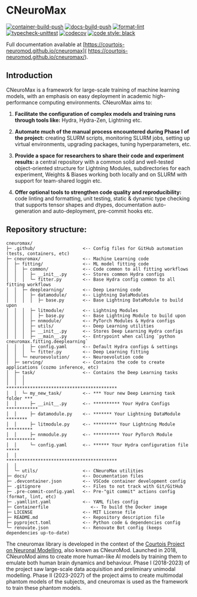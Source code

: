 # CNeuroMax

[![container-build-push](
    https://github.com/courtois-neuromod/cneuromax/actions/workflows/container-build-push.yaml/badge.svg)](
        https://github.com/courtois-neuromod/cneuromax/actions/workflows/container-build-push.yaml)
[![docs-build-push](
    https://github.com/courtois-neuromod/cneuromax/actions/workflows/docs-build-push.yaml/badge.svg)](
        https://github.com/courtois-neuromod/cneuromax/actions/workflows/docs-build-push.yaml)
[![format-lint](
    https://github.com/courtois-neuromod/cneuromax/actions/workflows/format-lint.yaml/badge.svg?event=push)](
        https://github.com/courtois-neuromod/cneuromax/actions/workflows/format-lint.yaml)
[![typecheck-unittest](
    https://github.com/courtois-neuromod/cneuromax/actions/workflows/typecheck-unittest.yaml/badge.svg?event=push)](
        https://github.com/courtois-neuromod/cneuromax/actions/workflows/typecheck-unittest.yaml)
[![codecov](
    https://codecov.io/gh/courtois-neuromod/cneuromax/branch/main/graph/badge.svg?token=AN8GLFP9CB)](
        https://codecov.io/gh/courtois-neuromod/cneuromax)
[![code style: black](
    https://img.shields.io/badge/code%20style-black-000000.svg)](
        https://github.com/psf/black)

Full documentation available at [https://courtois-neuromod.github.io/cneuromax](
    https://courtois-neuromod.github.io/cneuromax/).

<h2>Introduction</h2>

CNeuroMax is a framework for large-scale training of machine learning models, with an emphasis on easy deployment in academic high-performance computing environments. CNeuroMax aims to:

1. **Facilitate the configuration of complex models and training runs through
   tools like:** Hydra, Hydra-Zen, Lightning etc.

2. **Automate much of the manual process encountered during Phase I of the
   project:** creating SLURM scripts, monitoring SLURM jobs, setting up virtual
   environments, upgrading packages, tuning hyperparameters, etc.

3. **Provide a space for researchers to share their code and experiment
   results:** a central repository with a common solid and well-tested
   object-oriented structure for Lightning Modules, subdirectories for each
   experiment, Weights & Biases working both locally and on SLURM with support
   for team-shared loggin etc.

4. **Offer optional tools to strengthen code quality and reproducibility:**
   code linting and formatting, unit testing, static & dynamic type checking
   that supports tensor shapes and dtypes, documentation auto-generation and
   auto-deployment, pre-commit hooks etc.

<h2>Repository structure:</h1>

```
cneuromax/
├─ .github/                  <-- Config files for GitHub automation (tests, containers, etc)
├─ cneuromax/                <-- Machine Learning code
│  ├─ fitting/               <-- ML model fitting code
│  │  ├─ common/             <-- Code common to all fitting workflows
│  │  │  ├─ __init__.py      <-- Stores common Hydra configs
│  │  │  └─ fitter.py        <-- Base Hydra config common to all fitting workflows
│  │  ├─ deeplearning/       <-- Deep Learning code
│  │  │  ├─ datamodule/      <-- Lightning DataModules
│  │  │  │  ├─ base.py       <-- Base Lightning DataModule to build upon
│  │  │  ├─ litmodule/       <-- Lightning Modules
│  │  │  │  ├─ base.py       <-- Base Lightning Module to build upon
│  │  │  ├─ nnmodule/        <-- PyTorch Modules & Hydra configs
│  │  │  ├─ utils/           <-- Deep Learning utilities
│  │  │  ├─ __init__.py      <-- Stores Deep Learning Hydra configs
│  │  │  ├─ __main__.py      <-- Entrypoint when calling `python cneuromax.fitting.deeplearning`
│  │  │  ├─ config.yaml      <-- Default Hydra configs & settings
│  │  │  └─ fitter.py        <-- Deep Learning fitting
│  │  └─ neuroevolution/     <-- Neuroevolution code
│  ├─ serving/               <-- Contains the code to create applications (cozmo inference, etc)
│  ├─ task/                  <-- Contains the Deep Learning tasks
│  │  │
│  │  │                          ******************************************
│  │  └─ my_new_task/        <-- *** Your new Deep Learning task folder ***
│  │     ├─ __init__.py      <-- ********** Your Hydra Configs ************
│  │     ├─ datamodule.py    <-- ******* Your Lightning DataModule ********
│  │     ├─ litmodule.py     <-- ********* Your Lightning Module **********
│  │     ├─ nnmodule.py      <-- ********** Your PyTorch Module ***********
│  │     └─ config.yaml      <-- ****** Your Hydra configuration file *****
│  │                             ******************************************
│  │
│  └─ utils/                 <-- CNeuroMax utilities
├─ docs/                     <-- Documentation files
├─ .devcontainer.json        <-- VSCode container development config
├─ .gitignore                <-- Files to not track with Git/GitHub
├─ .pre-commit-config.yaml   <-- Pre-"git commit" actions config (format, lint, etc)
├─ .yamllint.yaml            <-- YAML files config
├─ Containerfile                <-- To build the Docker image
├─ LICENSE                   <-- MIT License file
├─ README.md                 <-- Repository description file
├─ pyproject.toml            <-- Python code & dependencies config
└─ renovate.json             <-- Renovate Bot config (keeps dependencies up-to-date)
```

The cneuromax library is developed in the context of the [Courtois Project on Neuronal Modelling](https://cneuromod.ca), also
known as CNeuroMod. Launched in 2018, CNeuroMod aims to create more human-like AI models by training them to emulate
both human brain dynamics and behaviour. Phase I (2018-2023) of the
project saw large-scale data acquisition and preliminary unimodal modelling.
Phase II (2023-2027) of the project aims to create multimodal phantom models
of the subjects, and cneuromax is used as the framework to train these phantom models.
